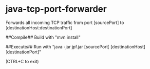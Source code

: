 # java-tcp-port-forwarder
Forwards all incoming TCP traffic from port \[sourcePort\] to \[destinationHost:destinationPort\]

##Compile##
Build with "mvn install"


##Execute##
Run with "java -jar jpf.jar \[sourcePort\] \[destinationHost\] \[destinationPort\]"

(CTRL+C to exit)